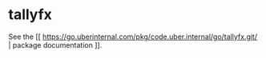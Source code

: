 tallyfx
=======

See the [[ https://go.uberinternal.com/pkg/code.uber.internal/go/tallyfx.git/ | package documentation ]].
